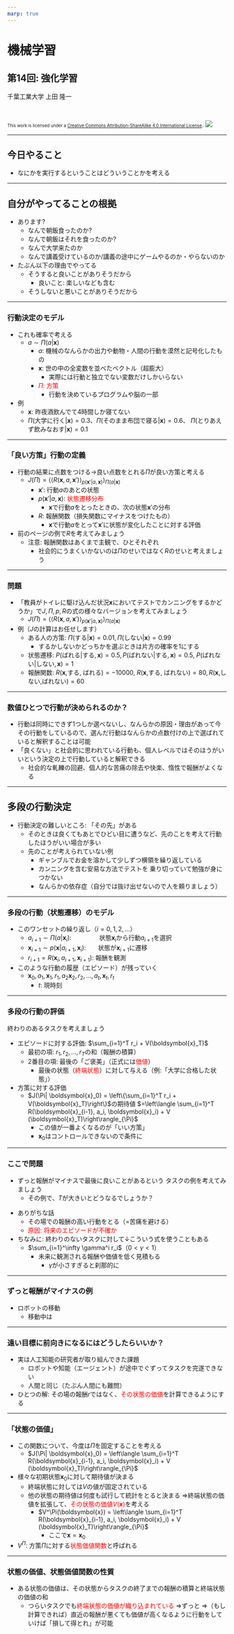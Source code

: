 ```yaml
---
marp: true
---
```


<!-- footer: "機械学習（と統計）第14回" -->

# 機械学習

## 第14回: 強化学習

千葉工業大学 上田 隆一

<br />

<span style="font-size:70%">This work is licensed under a </span>[<span style="font-size:70%">Creative Commons Attribution-ShareAlike 4.0 International License</span>](https://creativecommons.org/licenses/by-sa/4.0/).
![](https://i.creativecommons.org/l/by-sa/4.0/88x31.png)

---

<!-- paginate: true -->

## 今日やること

- なにかを実行するということはどういうことかを考える

---

## 自分がやってることの根拠

- あります?
    - なんで朝飯食ったのか?
    - なんで朝飯はそれを食ったのか?
    - なんで大学来たのか
    - なんで講義受けているのか/講義の途中にゲームやるのか・やらないのか
- たぶん以下の理由でやってる
    - そうすると良いことがありそうだから
        - 良いこと: 楽しいなども含む
    - そうしないと悪いことがありそうだから

---

### 行動決定のモデル

- これも確率で考える
    - $a \sim \Pi(a | \boldsymbol{x})$
        - $a$: 機械のなんらかの出力や動物・人間の行動を漠然と記号化したもの
        - $\boldsymbol{x}$: 世の中の全変数を並べたベクトル（超膨大）
            - 実際には行動と独立でない変数だけしかいらない
        - <span style="color:red">$\Pi$: 方策</span>
            - 行動を決めているプログラムや脳の一部
- 例
    - $\boldsymbol{x}$: 昨夜酒飲んでて4時間しか寝てない
    - $\Pi($大学に行く$|\boldsymbol{x}) = 0.3$、$\Pi($そのまま布団で寝る$|\boldsymbol{x}) = 0.6$、
    $\Pi($とりあえず飲みなおす$|\boldsymbol{x}) = 0.1$

---

### 「良い方策」行動の定義

- 行動の結果に点数をつける$\rightarrow$良い点数をとれる$\Pi$が良い方策と考える
    - $J(\Pi) = \left\langle \left\langle R(\boldsymbol{x},a,\boldsymbol{x}') \right\rangle_{p(\boldsymbol{x}' | a, \boldsymbol{x})} \right\rangle_{\Pi(a| \boldsymbol{x})}$
        - $\boldsymbol{x}'$: 行動$a$のあとの状態
        - $p(\boldsymbol{x}'|a, \boldsymbol{x})$: <span style="color:red">状態遷移分布</span>
            - $\boldsymbol{x}$で行動$a$をとったときの、次の状態$\boldsymbol{x}'$の分布
        - $R$: 報酬関数（損失関数にマイナスをつけたもの）
            - $\boldsymbol{x}$で行動$a$をとって$\boldsymbol{x}'$に状態が変化したことに対する評価
- 前のページの例で$R$を考えてみましょう
    - 注意: 報酬関数はあくまで主観で、ひとそれぞれ
        - 社会的にうまくいかないのは$\Pi$のせいではなく$R$のせいと考えましょう

---

### 問題

- 「教員がトイレに駆け込んだ状況$\boldsymbol{x}$においてテストでカンニングをするかどうか」で$J, \Pi, p, R$の式の様々なバージョンを考えてみましょう
    - $J(\Pi) = \left\langle \left\langle R(\boldsymbol{x},a,\boldsymbol{x}') \right\rangle_{p(\boldsymbol{x}' | a, \boldsymbol{x})} \right\rangle_{\Pi(a| \boldsymbol{x})}$
- 例（$J$の計算はお任せします）
    * ある人の方策: $\Pi($する$|\boldsymbol{x})=0.01, \Pi($しない$|\boldsymbol{x})=0.99$
        * するかしないかどっちかを選ぶときは片方の確率を$1$にする
    * 状態遷移: $P($ばれる$|$する$, \boldsymbol{x}) = 0.5, P($ばれない$|$する$, \boldsymbol{x}) = 0.5,$
    $P($ばれない$|$しない$, \boldsymbol{x}) = 1$
    * 報酬関数: $R(\boldsymbol{x},$する$,$ ばれる$) = -10000,$
    $R(\boldsymbol{x},$する$,$ ばれない$) = 80, R(\boldsymbol{x},$しない$,$ばれない$) = 60$


---

### 数値ひとつで行動が決められるのか？

- 行動は同時にできず1つしか選べないし、なんらかの原因・理由があって今その行動をしているので、選んだ行動はなんらかの点数付けの上で選ばれていると解釈することは可能
- 「良くない」と社会的に思われている行動も、個人レベルではそのほうがいいという決定の上で行動していると解釈できる
    - 社会的な軋轢の回避、個人的な苦痛の除去や快楽、惰性で報酬がよくなる


---

## 多段の行動決定

- 行動決定の難しいところ: 「その先」がある
    - そのときは良くてもあとでひどい目に遭うなど、先のことを考えて行動したほうがいい場合が多い
    - 先のことが考えられていない例
        - ギャンブルでお金を溶かして少しずつ横領を繰り返している
        - カンニングを含む安易な方法でテストを
        乗り切っていて勉強が身につかない
        - なんらかの依存症（自分では抜け出せないので人を頼りましょう）


---

### 多段の行動（状態遷移）のモデル

- このワンセットの繰り返し（$i=0,1,2,\dots$）
    - $a_{i+1} \sim \Pi(a | \boldsymbol{x}_i)$: 　　  　　状態$\boldsymbol{x}_i$から行動$a_{i+1}$を選択
    - $\boldsymbol{x}_{i+1} \sim p(\boldsymbol{x} |a_{i+1}, \boldsymbol{x}_i)$:　　状態が$\boldsymbol{x}_{i+1}$に遷移
    - $r_{i+1} = R(\boldsymbol{x}_i, a_{i+1}, \boldsymbol{x}_{i+1})$: 報酬を観測
- このような行動の履歴（エピソード）が残っていく
    - $\boldsymbol{x}_0, a_1, \boldsymbol{x}_1, r_1, a_2 \boldsymbol{x}_2, r_2, \dots, a_t, \boldsymbol{x}_t, r_t$
        - $t$: 現時刻

---

### 多段の行動の評価

終わりのあるタスクを考えましょう

- エピソードに対する評価: $\sum_{i=1}^T r_i + V(\boldsymbol{x}_T)$
    - 最初の項: $r_1, r_2, \dots, r_T$の和（報酬の積算）
    - 2番目の項: 最後の「ご褒美」（正式には<span style="color:red">価値</span>）
        - 最後の状態（<span style="color:red">終端状態</span>）に対して与える（例:「大学に合格した状態」）
- 方策に対する評価
	- $J(\Pi| \boldsymbol{x}_0) = \left\{\sum_{i=1}^T r_i + V(\boldsymbol{x}_T)\right\}$の期待値
    $=\left\langle \sum_{i=1}^T R(\boldsymbol{x}_{i-1}, a_i, \boldsymbol{x}_i) + V (\boldsymbol{x}_T)\right\rangle_{\Pi}$
	    - この値が一番よくなるのが「いい方策」
	    - $\boldsymbol{x}_0$はコントロールできないので条件に


---

### ここで問題

- ずっと報酬がマイナスで最後に良いことがあるという
タスクの例を考えてみましょう
    - その例で、$T$が大きいとどうなるでしょうか？
* ありがちな話
    - その場での報酬の高い行動をとる（=苦痛を避ける）
    - <span style="color:red">原因: 将来のエピソードが不確か</span>
* ちなみに: 終わりのないタスクに対して↓こういう式を使うこともある
    - $\sum_{i=1}^\infty \gamma^i r_i$（$0 < \gamma < 1$）
        - 未来に観測される報酬や価値を低く見積もる
            - $\gamma$が小さすぎると刹那的に


---

### ずっと報酬がマイナスの例

- ロボットの移動
    - 移動中は

---

### 遠い目標に前向きになるにはどうしたらいいか？

- 実は人工知能の研究者が取り組んできた課題
    - ロボットや知能（エージェント）が途中でぐずってタスクを完遂できない
    - 人間と同じ（たぶん人間にも難問）
- ひとつの解: その場の報酬$r$ではなく、<span style="color:red">その状態の価値</span>を計算できるようにする


---

### 「状態の価値」

- この関数について、今度は$\Pi$を固定することを考える
	- $J(\Pi| \boldsymbol{x}_0) = \left\langle \sum_{i=1}^T R(\boldsymbol{x}_{i-1}, a_i, \boldsymbol{x}_i) + V (\boldsymbol{x}_T)\right\rangle_{\Pi}$
- 様々な初期状態$\boldsymbol{x}_0$に対して期待値が決まる
    - 終端状態に対しては$V$の値が固定されている
    - 他の状態の期待値は何度も試行して統計をとると決まる
$\Longrightarrow$終端状態の価値を拡張して、<span style="color:red">その状態の価値$V(\boldsymbol{x})$</span>を考える
	    - $V^\Pi(\boldsymbol{x}) = \left\langle \sum_{i=1}^T R(\boldsymbol{x}_{i-1}, a_i, \boldsymbol{x}_i) + V (\boldsymbol{x}_T)\right\rangle_{\Pi}$
	        - ここで$\boldsymbol{x}=\boldsymbol{x}_0$
- $V^\Pi$: 方策$\Pi$に対する<span style="color:red">状態価値関数</span>と呼ばれる

---

### 状態の価値、状態価値関数の性質

- ある状態の価値は、その状態からタスクの終了までの報酬の積算と終端状態の価値の和
    - つらいタスクでも<span style="color:red">終端状態の価値が織り込まれている</span>
    $\Longrightarrow$ずっと
    $\Longrightarrow$（もし計算できれば）直近の報酬が悪くても価値が高くなるように行動をしていけば「損して得とれ」が可能
